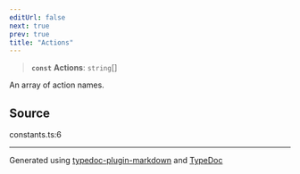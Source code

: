 ```yaml
---
editUrl: false
next: true
prev: true
title: "Actions"
---
```


> **`const`** **Actions**: `string`[]

An array of action names.

## Source

constants.ts:6

***

Generated using [typedoc-plugin-markdown](https://www.npmjs.com/package/typedoc-plugin-markdown) and [TypeDoc](https://typedoc.org/)
